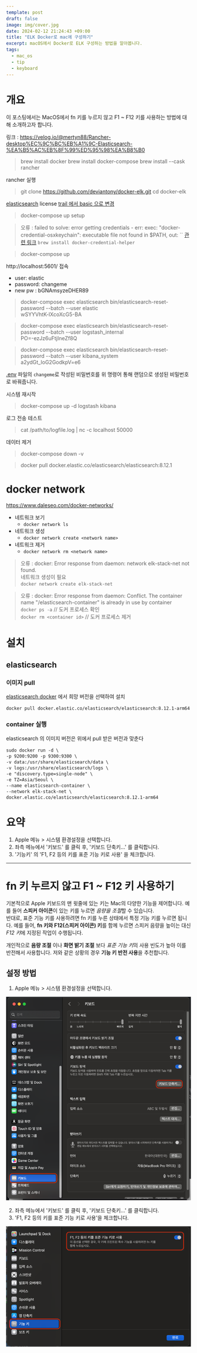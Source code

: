 ```yaml
---
template: post
draft: false
image: img/cover.jpg
date: 2024-02-12 21:24:43 +09:00
title: "ELK Docker로 mac에 구성하기"
excerpt: macOS에서 Docker로 ELK 구성하는 방법을 알아봅니다.
tags:
  - mac_os
  - tip
  - keyboard
---
```


# 개요
 이 포스팅에서는 MacOS에서 fn 키를 누르지 않고 F1 ~ F12 키를 사용하는 방법에 대해 소개하고자 합니다.


링크 : https://velog.io/@mertyn88/Rancher-desktop%EC%9C%BC%EB%A1%9C-Elasticsearch-%EA%B5%AC%EB%8F%99%ED%95%98%EA%B8%B0
> brew install docker
> brew install docker-compose
> brew install --cask rancher

rancher 실행

> git clone https://github.com/deviantony/docker-elk.git
> cd docker-elk

[elasticsearch](https://github.com/deviantony/docker-elk?tab=readme-ov-file#how-to-disable-paid-features) license [trail 에서 basic 으로 변경](https://github.com/deviantony/docker-elk?tab=readme-ov-file#how-to-disable-paid-features)

> docker-compose up setup

> 오류 : failed to solve: error getting credentials - err: exec: "docker-credential-osxkeychain": executable file not found in $PATH, out: ``
> [관련 링크](https://sparkbyexamples.com/docker/docker-error-storing-credentials-err-exec-docker-credential-desktop-executable-file-not-found-in-path-out/)
> `brew install docker-credential-helper`

> docker-compose up

http://localhost:5601/ 접속
- user: elastic
- password: changeme 
- new pw : bGNAmsyzeDHER89

> docker-compose exec elasticsearch bin/elasticsearch-reset-password --batch --user elastic  
> wSYYVhtK-lXcoXcG5-BA

> docker-compose exec elasticsearch bin/elasticsearch-reset-password --batch --user logstash_internal  
> PO=-ezJz6uFtjIneZf8Q

> docker-compose exec elasticsearch bin/elasticsearch-reset-password --batch --user kibana_system  
> a2ydGt_IoG2GodkpV=e6

[.env](https://github.com/deviantony/docker-elk/blob/main/.env) 파일의 `changeme`로 작성된 비밀번호를 위 명령어 통해 랜덤으로 생성된 비밀번호로 바꿔줍니다.

시스템 재시작
> docker-compose up -d logstash kibana

로그 전송 테스트

> cat /path/to/logfile.log | nc -c localhost 50000

데이터 제거
> docker-compose down -v












> docker pull docker.elastic.co/elasticsearch/elasticsearch:8.12.1



# docker network
https://www.daleseo.com/docker-networks/
- 네트워크 보기
  - `docker network ls`
- 네트워크 생성
  - `docker network create <network name>`
- 네트워크 제거
  - `docker network rm <network name>`

> 오류 : docker: Error response from daemon: network elk-stack-net not found.  
> 네트워크 생성이 필요  
> `docker network create elk-stack-net`


> 오류 : docker: Error response from daemon: Conflict. The container name "/elasticsearch-container" is already in use by container  
> `docker ps -a` // 도커 프로세스 확인  
> `docker rm <container id>` // 도커 프로세스 제거  

# 설치
## elasticsearch
### 이미지 pull
[elasticsearch docker](https://www.docker.elastic.co/r/elasticsearch) 에서 희망 버전을 선택하여 설치
```shell
docker pull docker.elastic.co/elasticsearch/elasticsearch:8.12.1-arm64
```

### container 실행
elasticsearch 의 이미지 버전은 위에서 pull 받은 버전과 맞춘다
```shell
sudo docker run -d \
-p 9200:9200 -p 9300:9300 \
-v data:/usr/share/elasticsearch/data \
-v logs:/usr/share/elasticsearch/logs \
-e "discovery.type=single-node" \
-e TZ=Asia/Seoul \
--name elasticsearch-container \
--network elk-stack-net \
docker.elastic.co/elasticsearch/elasticsearch:8.12.1-arm64
```



# 요약
1. Apple 메뉴 > 시스템 환경설정을 선택합니다.
2. 좌측 메뉴에서 '키보드' 를 클릭 후, '키보드 단축키...' 를 클릭합니다.
3. '기능키' 의 'F1, F2 등의 키를 표준 기능 키로 사용' 을 체크합니다.

---

# fn 키 누르지 않고 F1 ~ F12 키 사용하기
 기본적으로 Apple 키보드의 맨 윗줄에 있는 키는 Mac의 다양한 기능을 제어합니다.
예를 들어 **스피커 아이콘**이 있는 키를 누르면 *음량을 조절*할 수 있습니다.  
반대로, 표준 기능 키를 사용하려면 fn 키를 누른 상태에서 특정 기능 키를 누르면 됩니다.
예를 들어, **fn 키와 F12(스피커 아이콘) 키**를 함께 누르면 스피커 음량을 높이는 대신 *F12 키*에 지정된 작업이 수행됩니다.

 개인적으로 **음량 조절** 이나 **화면 밝기 조절** 보다 *표준 기능 키*의 사용 빈도가 높아 이를 반전해서 사용합니다.
저와 같은 상황의 경우 **기능 키 반전 사용**을 추천합니다.

## 설정 방법
1. Apple 메뉴 > 시스템 환경설정을 선택합니다.

![setting-keyboard](img/setting-keyboard.png)

2. 좌측 메뉴에서 '키보드' 를 클릭 후, '키보드 단축키...' 를 클릭합니다.
3. 'F1, F2 등의 키를 표준 기능 키로 사용'을 체크합니다.

![use-function-keys-with-fn-key](img/use-function-keys-with-fn-key.png)
